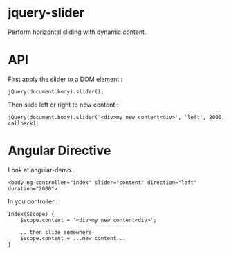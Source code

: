 jquery-slider
=============

Perform horizontal sliding with dynamic content.

API
=============

First apply the slider to a DOM element :

	jQuery(document.body).slider();
	
Then slide left or right to new content :

	jQuery(document.body).slider('<div>my new content<div>', 'left', 2000, callback);

Angular Directive
=============

Look at angular-demo...

	<body ng-controller="index" slider="content" direction="left" duration="2000">

In you controller :

	Index($scope) {
		$scope.content = '<div>my new content<div>';
		
		...then slide somewhere
		$scope.content = ...new content...
	}	
